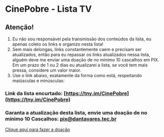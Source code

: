 # CinePobre - Lista TV
## Atenção!
 1.  Eu não sou responsável pela transmissão dos conteúdos da lista, eu apenas coleto os links e organizo nesta lista!
 2. Sem mais delongas, links constantemente caem e precisam ser atualizados, então para eu repassar os links atualizados nessa lista, alguém deve me enviar uma doação de no mínimo 10 cascalhos em PIX. Em um prazo de 1 ou 2 dias eu atualizarei a lista, se você tem mais pressa, considere um valor maior.
3. Use o link abaixo, exatamente da forma como está, respeitando maiúsculas e minúsculas:

### Link da lista encurtado: [https://tny.im/CinePobre](https://tny.im/CinePobre)

### Garanta a atualização desta lista, envie uma doação de no mínimo 10 Cascalhos: pix@dantavares.tec.br 
[Clique aqui para fazer a doação](https://nubank.com.br/pagar/37xft/D2wxOFmkST)
